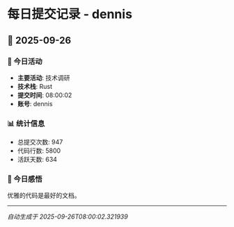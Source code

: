 # 每日提交记录 - dennis

## 📅 2025-09-26

### 🎯 今日活动
- **主要活动**: 技术调研
- **技术栈**: Rust
- **提交时间**: 08:00:02
- **账号**: dennis

### 📊 统计信息
- 总提交次数: 947
- 代码行数: 5800
- 活跃天数: 634

### 💭 今日感悟
优雅的代码是最好的文档。

---
*自动生成于 2025-09-26T08:00:02.321939*
